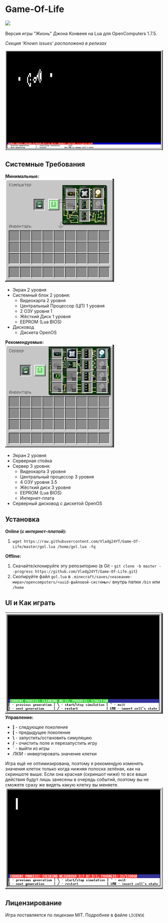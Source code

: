 # Game-Of-Life
![](https://img.shields.io/github/repo-size/Vladg24YT/Game-Of-Life?style=plastic)

Версия игры "Жизнь" Джона Конвеея на Lua для OpenComputers 1.7.5. 

*Секция 'Known issues' расположена в релизах*

![Gosper Glider gun](/screenshots/gosper_glider_gun.png)

## Системные Требования
**Минимальные:**<br>
![](/screenshots/minimum_configuration.png)
- Экран 2 уровня
- Системный блок 2 уровня:
  - Видеокарта 2 уровня
  - Центральный Процессор (ЦП) 1 уровня
  - 2 ОЗУ уровня 1
  - Жёсткий Диск 1 уровня
  - EEPROM (Lua BIOS)
- Дисковод
  - Дискета OpenOS
  
**Рекомендуемые:**<br>
![](/screenshots/recommended_configuration.png)
- Экран 2 уровня
- Серверная стойка
- Сервер 3 уровня:
  - Видеокарта 3 уровня
  - Центральный процессор 3 уровня
  - 4 ОЗУ уровня 3.5
  - Жёсткий диск 3 уровня
  - EEPROM (Lua BIOS)
  - Интернет-плата
- Серверный дисковод с дискетой OpenOS

## Установка
**Online (*с интернет-платой*):**
1. `wget https://raw.githubusercontent.com/Vladg24YT/Game-Of-Life/master/gol.lua /home/gol.lua -fq`

**Offline:**
1. Скачайте/клонируйте эту репозиторию (в Git - `git clone -b master --progress https://github.com/Vladg24YT/Game-Of-Life.git`)
2. Скопируйте файл `gol.lua` в `.minecraft/saves/<название-мира>/opencomputers/<uuid-файловой-системы>/` внутрь папки `/bin` или `/home`

## UI и Как играть
![Game UI](/screenshots/ui.png)
**Управление:**
- **]** - следующее поколение
- **\[** - предыдущее поколение
- **\\** - запустить/остановить симуляцию
- **/** - очистить поле и перезапустить игру
- **\`** - выйти из игры
- *ЛКМ* - инвертировать значение клетки

Игра ещё не оптимизирована, поэтому я рекомендую изменять значения клеток только когда нижняя полоска зелёная, как на скриншоте выше. Если она красная (скриншот ниже) то все ваши действия будут лишь занесены в очередь событий, поэтому вы не сможете сразу же видеть какую клетку вы меняете.<br>
![](/screenshots/ui_red.png)

## Лицензирование
Игра поставляется по лицензии MIT. Подробнее в файле `LICENSE`
